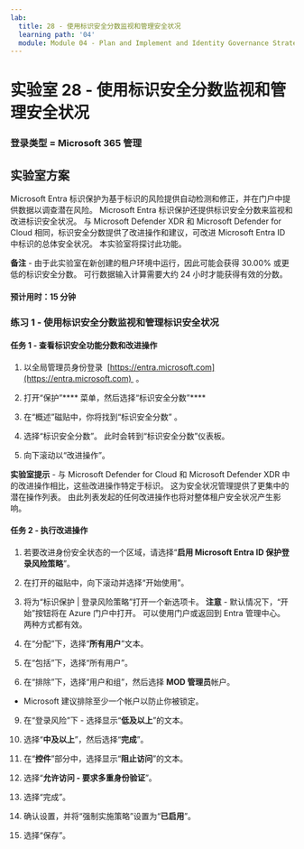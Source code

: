 ```yaml
---
lab:
  title: 28 - 使用标识安全分数监视和管理安全状况
  learning path: '04'
  module: Module 04 - Plan and Implement and Identity Governance Strategy
---
```


# 实验室 28 - 使用标识安全分数监视和管理安全状况

### 登录类型 = Microsoft 365 管理

## 实验室方案

Microsoft Entra 标识保护为基于标识的风险提供自动检测和修正，并在门户中提供数据以调查潜在风险。 Microsoft Entra 标识保护还提供标识安全分数来监视和改进标识安全状况。  与 Microsoft Defender XDR 和 Microsoft Defender for Cloud 相同，标识安全分数提供了改进操作和建议，可改进 Microsoft Entra ID 中标识的总体安全状况。  本实验室将探讨此功能。 

**备注** - 由于此实验室在新创建的租户环境中运行，因此可能会获得 30.00% 或更低的标识安全分数。  可行数据输入计算需要大约 24 小时才能获得有效的分数。

#### 预计用时：15 分钟

### 练习 1 - 使用标识安全分数监视和管理标识安全状况

#### 任务 1 - 查看标识安全功能分数和改进操作

1. 以全局管理员身份登录  [https://entra.microsoft.com](https://entra.microsoft.com)  。

2. 打开“保护”**** 菜单，然后选择“标识安全分数”****

3. 在“概述”磁贴中，你将找到“标识安全分数” 。

4. 选择“标识安全分数”。  此时会转到“标识安全分数”仪表板。

5. 向下滚动以“改进操作”。

**实验室提示** - 与 Microsoft Defender for Cloud 和 Microsoft Defender XDR 中的改进操作相比，这些改进操作特定于标识。  这为安全状况管理提供了更集中的潜在操作列表。  由此列表发起的任何改进操作也将对整体租户安全状况产生影响。 

#### 任务 2 - 执行改进操作

1. 若要改进身份安全状态的一个区域，请选择“**启用 Microsoft Entra ID 保护登录风险策略**”。

2. 在打开的磁贴中，向下滚动并选择“开始使用”。

3. 将为“标识保护 | 登录风险策略”打开一个新选项卡。
 **注意** - 默认情况下，“开始”按钮将在 Azure 门户中打开。 可以使用门户或返回到 Entra 管理中心。 两种方式都有效。

6. 在“分配”下，选择“**所有用户**”文本。

7. 在“包括”下，选择“所有用户”。

8. 在“排除”下，选择“用户和组”，然后选择 **MOD 管理员**帐户。

  - Microsoft 建议排除至少一个帐户以防止你被锁定。

9. 在“登录风险”下 - 选择显示“**低及以上**”的文本。

10. 选择“**中及以上**”，然后选择“**完成**”。

10. 在“**控件**”部分中，选择显示“**阻止访问**”的文本。

11. 选择“**允许访问 - 要求多重身份验证**”。

11. 选择“完成”。

14. 确认设置，并将“强制实施策略”设置为“**已启用**”。

15. 选择“保存”。
